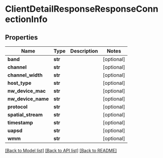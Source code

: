 # ClientDetailResponseResponseConnectionInfo

## Properties
Name | Type | Description | Notes
------------ | ------------- | ------------- | -------------
**band** | **str** |  | [optional] 
**channel** | **str** |  | [optional] 
**channel_width** | **str** |  | [optional] 
**host_type** | **str** |  | [optional] 
**nw_device_mac** | **str** |  | [optional] 
**nw_device_name** | **str** |  | [optional] 
**protocol** | **str** |  | [optional] 
**spatial_stream** | **str** |  | [optional] 
**timestamp** | **str** |  | [optional] 
**uapsd** | **str** |  | [optional] 
**wmm** | **str** |  | [optional] 

[[Back to Model list]](../README.md#documentation-for-models) [[Back to API list]](../README.md#documentation-for-api-endpoints) [[Back to README]](../README.md)


